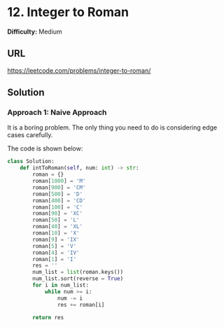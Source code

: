 # 12. Integer to Roman

**Difficulty:** Medium

## URL

https://leetcode.com/problems/integer-to-roman/

## Solution

### Approach 1: Naive Approach

It is a boring problem. The only thing you need to do is considering edge cases carefully.

The code is shown below:

```python
class Solution:
    def intToRoman(self, num: int) -> str:
        roman = {}
        roman[1000] = 'M'
        roman[900] = 'CM'
        roman[500] = 'D'
        roman[400] = 'CD'
        roman[100] = 'C'
        roman[90] = 'XC'
        roman[50] = 'L'
        roman[40] = 'XL'
        roman[10] = 'X'
        roman[9] = 'IX'
        roman[5] = 'V'
        roman[4] = 'IV'
        roman[1] = 'I'
        res = ''
        num_list = list(roman.keys())
        num_list.sort(reverse = True)
        for i in num_list:
            while num >= i:
                num -= i
                res += roman[i]
            
        return res
```
